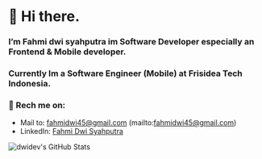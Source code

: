 # 👋 Hi there. 

### I’m Fahmi dwi syahputra im Software Developer especially an Frontend & Mobile developer.

### Currently Im a Software Engineer (Mobile) at Frisidea Tech Indonesia.

### 📧 Rech me on:

- Mail to: fahmidwi45@gmail.com (mailto:fahmidwi45@gmail.com)
- LinkedIn: [Fahmi Dwi Syahputra](https://www.linkedin.com/in/fahmi-dwi-995994130/)

![dwidev's GitHub Stats](https://github-readme-stats.vercel.app/api?username=Dwidev&&show_icons=true&count_private=true&title_color=6F9EFE&icon_color=A8FE6F&text_color=F0F0FA&bg_color=161616)


<!---
Dwidev/Dwidev is a ✨ special ✨ repository because its `README.md` (this file) appears on your GitHub profile.
You can click the Preview link to take a look at your changes.
--->

